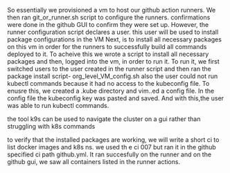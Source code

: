 So essentially we provisioned a vm to host our github action runners. We then
ran git_or_runner.sh script to configure the runners. confirmations were done in
the github GUI to confirm they were set up. However, the runner configuration script declares a user. this user will be used to install package configurations in the VM
Next, is to install all necessary packages on this vm in order for the runners to
successfully build all commands deployed to it.
To acheive this we wrote a script to install all necessary packages and then,
logged into the vm, in order to run it. To run it, we first switched users to the
user created in the runner script and then ran the package install script- org_level_VM_config.sh
also the user could not run kubectl commands because it had no access to the
kubeconfig file. To enusre this, we created a .kube directory and vim..ed a config
file. In the config file the kubeconfig key was pasted and saved. And with this,the
user was able to run kubectl commands.

the tool k9s can be used to navigate the cluster on a gui rather than struggling with k8s commands

to verify that the installed packages are working, we will write a short ci to list
docker images and k8s ns. we used th e ci 007 but ran it in the github specified ci path github.yml.
It ran succesfully on the runner and on the github gui, we saw all containers listed
in the runner actions.
